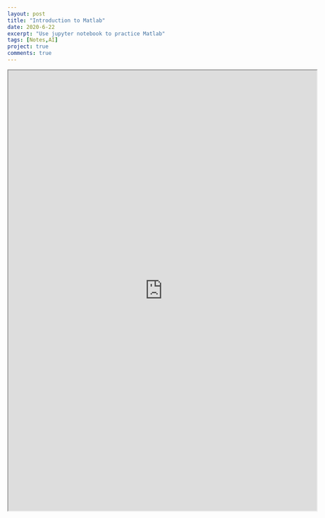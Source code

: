 ```yaml
---
layout: post
title: "Introduction to Matlab"
date: 2020-6-22
excerpt: "Use jupyter notebook to practice Matlab"
tags: [Notes,AI]
project: true
comments: true
---
```

<iframe src="https://github.com/SUNRISINGGG/sunrisinggg.github.io/blob/master/_posts/2020-6-22-Introduction%20to%20Matlab.ipynb" width="700" height="1000"></iframe>
